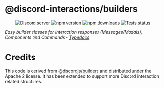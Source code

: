 # @discord-interactions/builders
<div align="center">
  <p>
    <a href="https://discord.gg/BTXJmW4Bh7"><img src="https://img.shields.io/discord/395423304112013334?logo=discord&logoColor=white" alt="Discord server" /></a>
    <a href="https://www.npmjs.com/package/@discord-interactions/builders"><img src="https://img.shields.io/npm/v/@discord-interactions/builders.svg?maxAge=3600" alt="npm version" /></a>
    <a href="https://www.npmjs.com/package/@discord-interactions/builders"><img src="https://img.shields.io/npm/dt/@discord-interactions/builders.svg?maxAge=3600" alt="npm downloads" /></a>
    <a href="https://github.com/ssMMiles/discord-interactions/actions"><img src="https://github.com/ssMMiles/discord-interactions/actions/workflows/tests.yml/badge.svg" alt="Tests status" /></a>
  </p>
</div>

*Easy builder classes for interaction responses (Messages/Modals), Components and Commands - [Typedocs](https://github.com/ssMMiles/discord-interactions/blob/main/packages/builders/docs/typedoc/modules.md)*

# Credits
This code is derived from [@discordjs/builders](https://github.com/IanMitchell/interaction-kit/packages/discord-api) and distributed under the Apache 2 license. It has been extended to support more Discord interaction related structures.